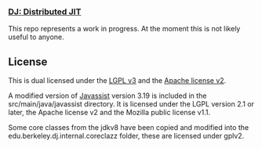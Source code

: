 ### [DJ: Distributed JIT](https://github.com/matthewfl/dj)

This repo represents a work in progress.  At the moment this is not likely useful to anyone.

## License
This is dual licensed under the [LGPL v3](http://www.gnu.org/licenses/lgpl-3.0.txt) and the [Apache license v2](http://www.apache.org/licenses/LICENSE-2.0.txt).

A modified version of [Javassist](http://www.csg.ci.i.u-tokyo.ac.jp/~chiba/javassist/) version 3.19 is included in the src/main/java/javassist directory.  It is licensed under the LGPL version 2.1 or later, the Apache license v2 and the Mozilla public license v1.1.

Some core classes from the jdkv8 have been copied and modified into the edu.berkeley.dj.internal.coreclazz folder, these are licensed under gplv2.


